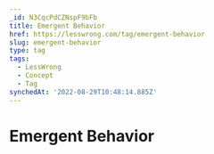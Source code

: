 ```yaml
---
_id: N3CqcPdCZNspF9bFb
title: Emergent Behavior
href: https://lesswrong.com/tag/emergent-behavior
slug: emergent-behavior
type: tag
tags:
  - LessWrong
  - Concept
  - Tag
synchedAt: '2022-08-29T10:48:14.885Z'
---
```

# Emergent Behavior

